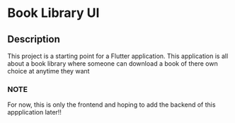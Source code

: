 # Book Library UI


## Description

This project is a starting point for a Flutter application.
This application is all about a book library where someone can download a book of there own choice at anytime they want

### NOTE
For now, this is only the frontend and hoping to add the backend of this appplication later!!